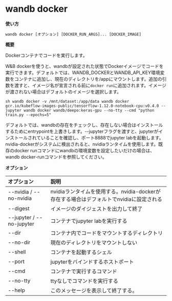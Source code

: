 # wandb docker

**使い方**

`wandb docker [オプション] [DOCKER_RUN_ARGS]... [DOCKER_IMAGE]`

**概要**

Dockerコンテナでコードを実行します。

W&B dockerを使うと、wandbが設定された状態でDockerイメージでコードを実行できます。デフォルトでは、WANDB_DOCKERとWANDB_API_KEY環境変数をコンテナに追加し、現在のディレクトリを/appにマウントします。追加の引数を渡すと、イメージ名が宣言される前に`docker run`に追加されます。イメージが渡されない場合はデフォルトのイメージを選択します。

```sh wandb docker -v /mnt/dataset:/app/data wandb docker gcr.io/kubeflow-images-public/tensorflow-1.12.0-notebook-cpu:v0.4.0 --jupyter wandb docker wandb/deepo:keras-gpu --no-tty --cmd "python train.py --epochs=5" ```

デフォルトでは、wandbの存在をチェックし、存在しない場合はインストールするためにentrypointを上書きします。--jupyterフラグを渡すと、jupyterがインストールされていることを確認し、ポート8888でjupyter labを起動します。nvidia-dockerがシステムに検出されると、nvidiaランタイムを使用します。既存のdocker runコマンドにwandbの環境変数を設定したいだけの場合は、wandb docker-runコマンドを参照してください。

**オプション**

| **オプション** | **説明** |
| :--- | :--- |
| --nvidia / --no-nvidia | nvidiaランタイムを使用する。nvidia-dockerが存在する場合はデフォルトでnvidiaに設定される |
| --digest | イメージのダイジェストを出力して終了 |
| --jupyter / --no-jupyter | コンテナでjupyter labを実行する |
| --dir | コンテナ内でコードをマウントするディレクトリ |
| --no-dir | 現在のディレクトリをマウントしない |
| --shell | コンテナを起動するシェル |
| --port | jupyterをバインドするホストポート |
| --cmd | コンテナで実行するコマンド |
| --no-tty | ttyなしでコマンドを実行する |
| --help |このメッセージを表示して終了する。 |